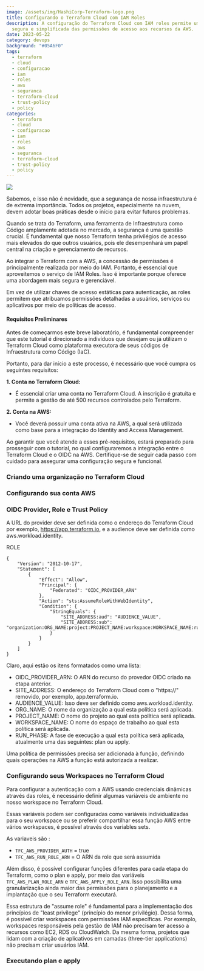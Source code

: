 ```yaml
---
image: /assets/img/HashiCorp-Terraform-logo.png
title: Configurando o Terraform Cloud com IAM Roles
description: A configuração do Terraform Cloud com IAM roles permite uma gestão
  segura e simplificada das permissões de acesso aos recursos da AWS.
date: 2023-05-22
category: devops
background: "#05A6F0"
tags:
  - terraform
  - cloud
  - configuracao
  - iam
  - roles
  - aws
  - seguranca
  - terraform-cloud
  - trust-policy
  - policy
categories:
  - terraform
  - cloud
  - configuracao
  - iam
  - roles
  - aws
  - seguranca
  - terraform-cloud
  - trust-policy
  - policy
---
```

![](/assets/img/HashiCorp-Terraform-logo.png)

Sabemos, e isso não é novidade, que a segurança de nossa infraestrutura é de extrema importância. Todos os projetos, especialmente na nuvem, devem adotar boas práticas desde o início para evitar futuros problemas.

Quando se trata do Terraform, uma ferramenta de Infraestrutura como Código amplamente adotada no mercado, a segurança é uma questão crucial. É fundamental que nosso Terraform tenha privilégios de acesso mais elevados do que outros usuários, pois ele desempenhará um papel central na criação e gerenciamento de recursos.

Ao integrar o Terraform com a AWS, a concessão de permissões é principalmente realizada por meio do IAM. Portanto, é essencial que aproveitemos o serviço de IAM Roles. Isso é importante porque oferece uma abordagem mais segura e gerenciável.

Em vez de utilizar chaves de acesso estáticas para autenticação, as roles permitem que atribuamos permissões detalhadas a usuários, serviços ou aplicativos por meio de políticas de acesso.

#### **Requisitos Preliminares**

Antes de começarmos este breve laboratório, é fundamental compreender que este tutorial é direcionado a indivíduos que desejam ou já utilizam o Terraform Cloud como plataforma executora de seus códigos de Infraestrutura como Código (IaC).

Portanto, para dar início a este processo, é necessário que você cumpra os seguintes requisitos:

**1. Conta no Terraform Cloud:**

* É essencial criar uma conta no Terraform Cloud. A inscrição é gratuita e permite a gestão de até 500 recursos controlados pelo Terraform.

**2. Conta na AWS:**

* Você deverá possuir uma conta ativa na AWS, a qual será utilizada como base para a integração do Identity and Access Management.

Ao garantir que você atende a esses pré-requisitos, estará preparado para prosseguir com o tutorial, no qual configuraremos a integração entre o Terraform Cloud e o OIDC na AWS. Certifique-se de seguir cada passo com cuidado para assegurar uma configuração segura e funcional.

### Criando uma organização no Terraform Cloud

### Configurando sua conta AWS

### OIDC Provider, Role e Trust Policy

A URL do provider deve ser definida como o endereço do Terraform Cloud por exemplo, https://app.terraform.io, e a audience deve ser definida como aws.workload.identity.

R﻿OLE

```
{
    "Version": "2012-10-17",
    "Statement": [
        {
            "Effect": "Allow",
            "Principal": {
                "Federated": "OIDC_PROVIDER_ARN"
            },
            "Action": "sts:AssumeRoleWithWebIdentity",
            "Condition": {
                "StringEquals": {
                    "SITE_ADDRESS:aud": "AUDIENCE_VALUE",
                    "SITE_ADDRESS:sub": "organization:ORG_NAME:project:PROJECT_NAME:workspace:WORKSPACE_NAME:run_phase:RUN_PHASE"
                }
            }
        }
    ]
}
```

Claro, aqui estão os itens formatados como uma lista:

* OIDC_PROVIDER_ARN: O ARN do recurso do provedor OIDC criado na etapa anterior.
* SITE_ADDRESS: O endereço do Terraform Cloud com o "https://" removido, por exemplo, app.terraform.io.
* AUDIENCE_VALUE: Isso deve ser definido como aws.workload.identity.
* ORG_NAME: O nome da organização a qual esta política será aplicada.
* PROJECT_NAME: O nome do projeto ao qual esta política será aplicada.
* WORKSPACE_NAME: O nome do espaço de trabalho ao qual esta política será aplicada.
* RUN_PHASE: A fase de execução a qual esta política será aplicada, atualmente uma das seguintes: plan ou apply.

Uma política de permissões precisa ser adicionada à função, definindo quais operações na AWS a função está autorizada a realizar.

### Configurando seus Workspaces no Terraform Cloud

Para configurar a autenticação com a AWS usando credenciais dinâmicas através das roles, é necessário definir algumas variáveis de ambiente no nosso workspace no Terraform Cloud.

Essas variáveis podem ser configuradas como variáveis individualizadas para o seu workspace ou se preferir compartilhar essa função AWS entre vários workspaces, é possível através dos variables sets.

As variaveis são :

* `TFC_AWS_PROVIDER_AUTH` = true
* `TFC_AWS_RUN_ROLE_ARN`  = O ARN da role que será assumida

Além disso, é possível configurar funções diferentes para cada etapa do Terraform, como o plan e apply, por meio das variáveis `TFC_AWS_PLAN_ROLE_ARN` e `TFC_AWS_APPLY_ROLE_ARN`. Isso possibilita uma granularização ainda maior das permissões para o planejamento e a implantação que o seu Terraform executará.

Essa estrutura de "assume role" é fundamental para a implementação dos princípios de "least privilege" (princípio do menor privilégio). Dessa forma, é possível criar workspaces com permissões IAM específicas. Por exemplo, workspaces responsáveis pela gestão de IAM não precisam ter acesso a recursos como EC2, RDS ou CloudWatch. Da mesma forma, projetos que lidam com a criação de aplicativos em camadas (three-tier applications) não precisam criar usuários IAM.

### Executando plan e apply